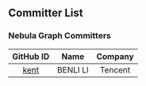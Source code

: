 ## Committer List

### Nebula Graph Committers

| GitHub ID| Name |Company|
|:------------------------------------:|:------------:|:-------------:|
| [kent](https://github.com/xuguruogu)   |  BENLI LI   | Tencent      |

